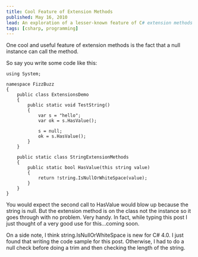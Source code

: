 ```yaml
---
title: Cool Feature of Extension Methods
published: May 16, 2010
lead: An exploration of a lesser-known feature of C# extension methods - their ability to be called on null instances, making them particularly useful for null-checking scenarios.
tags: [csharp, programming]
---
```


One cool and useful feature of extension methods is the fact that a null instance can call the method.

So say you write some code like this:

    using System;
 
    namespace FizzBuzz
    {
        public class ExtensionsDemo
        {
            public static void TestString()
            {
                var s = "hello";
                var ok = s.HasValue();
 
                s = null;
                ok = s.HasValue();
            }
        }
 
        public static class StringExtensionMethods
        {
            public static bool HasValue(this string value)
            {
                return !string.IsNullOrWhiteSpace(value);
            }
        }
    }

You would expect the second call to HasValue would blow up because the string is null. But the extension method is on the class not the instance so it goes through with no problem. Very handy. In fact, while typing this post I just thought of a very good use for this…coming soon.

On a side note, I think string.IsNullOrWhiteSpace is new for C# 4.0. I just found that writing the code sample for this post. Otherwise, I had to do a null check before doing a trim and then checking the length of the string.

